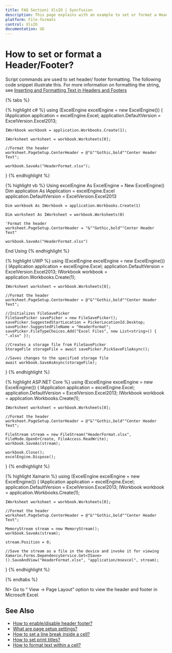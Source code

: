 ```yaml
---
title: FAQ Section| XlsIO | Syncfusion
description: This page explains with an example to set or format a Header/Footer using Syncfusion .NET Excel library (XlsIO).
platform: File-formats
control: XlsIO
documentation: UG
---
```


# How to set or format a Header/Footer?

Script commands are used to set header/ footer formatting. The following code snippet illustrate this. For more information on formatting the string, see [Inserting and Formatting Text in Headers and Footers](https://docs.microsoft.com/en-us/previous-versions/office/developer/office-2007/bb225426(v=office.12))

{% tabs %}  

{% highlight c# %}
using (ExcelEngine excelEngine = new ExcelEngine())
{
    IApplication application = excelEngine.Excel;
    application.DefaultVersion = ExcelVersion.Excel2013;

    IWorkbook workbook = application.Workbooks.Create(1);

    IWorksheet worksheet = workbook.Worksheets[0];

    //Format the header
    worksheet.PageSetup.CenterHeader = @"&""Gothic,bold""Center Header Text";

    workbook.SaveAs("HeaderFormat.xlsx");
}
{% endhighlight %}

{% highlight vb %}
Using excelEngine As ExcelEngine = New ExcelEngine()
    Dim application As IApplication = excelEngine.Excel
    application.DefaultVersion = ExcelVersion.Excel2013

    Dim workbook As IWorkbook = application.Workbooks.Create(1)

    Dim worksheet As IWorksheet = workbook.Worksheets(0)

    'Format the header
    worksheet.PageSetup.CenterHeader = "&""Gothic,bold""Center Header Text"

    workbook.SaveAs("HeaderFormat.xlsx")
End Using
{% endhighlight %}

{% highlight UWP %}
using (ExcelEngine excelEngine = new ExcelEngine())
{
    IApplication application = excelEngine.Excel;
    application.DefaultVersion = ExcelVersion.Excel2013;
    IWorkbook workbook = application.Workbooks.Create(1);

    IWorksheet worksheet = workbook.Worksheets[0];

    //Format the header
    worksheet.PageSetup.CenterHeader = @"&""Gothic,bold""Center Header Text";

    //Initializes FileSavePicker
    FileSavePicker savePicker = new FileSavePicker();
    savePicker.SuggestedStartLocation = PickerLocationId.Desktop;
    savePicker.SuggestedFileName = "HeaderFormat";
    savePicker.FileTypeChoices.Add("Excel Files", new List<string>() { ".xlsx" });

    //Creates a storage file from FileSavePicker
    StorageFile storageFile = await savePicker.PickSaveFileAsync();

    //Saves changes to the specified storage file
    await workbook.SaveAsAsync(storageFile);
}
{% endhighlight %}

{% highlight ASP.NET Core %}
using (ExcelEngine excelEngine = new ExcelEngine())
{
    IApplication application = excelEngine.Excel;
    application.DefaultVersion = ExcelVersion.Excel2013;
    IWorkbook workbook = application.Workbooks.Create(1);

    IWorksheet worksheet = workbook.Worksheets[0];

    //Format the header
    worksheet.PageSetup.CenterHeader = @"&""Gothic,bold""Center Header Text";

    FileStream stream = new FileStream("HeaderFormat.xlsx", FileMode.OpenOrCreate, FileAccess.ReadWrite);
    workbook.SaveAs(stream);

    workbook.Close();
    excelEngine.Dispose();
}
{% endhighlight %}

{% highlight Xamarin %}
using (ExcelEngine excelEngine = new ExcelEngine())
{
    IApplication application = excelEngine.Excel;
    application.DefaultVersion = ExcelVersion.Excel2013;
    IWorkbook workbook = application.Workbooks.Create(1);

    IWorksheet worksheet = workbook.Worksheets[0];

    //Format the header
    worksheet.PageSetup.CenterHeader = @"&""Gothic,bold""Center Header Text";

    MemoryStream stream = new MemoryStream();
    workbook.SaveAs(stream);

    stream.Position = 0;

    //Save the stream as a file in the device and invoke it for viewing
    Xamarin.Forms.DependencyService.Get<ISave>().SaveAndView("HeaderFormat.xlsx", "application/msexcel", stream);
}
{% endhighlight %}

{% endtabs %}

N> Go to “ View -> Page Layout” option to view the header and footer in Microsoft Excel. 

## See Also

* [How to enable/disable header footer?](https://help.syncfusion.com/file-formats/xlsio/excel-to-pdf-converter-settings#header-footer-option)
* [What are page setup settings?](https://help.syncfusion.com/file-formats/xlsio/working-with-excel-worksheet#page-setup-settings)
* [How to set a line break inside a cell?](faqs/how-to-set-a-line-break-inside-a-cell)
* [How to set print titles?](faqs/how-to-set-print-titles)
* [How to format text within a cell?](faqs/how-to-format-text-within-a-cell)
